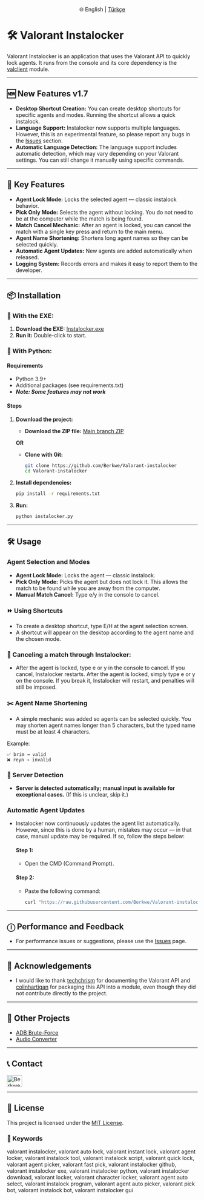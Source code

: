 <p align="center">
      🌐 English | <a href=https://github.com/Berkwe/Valorant-instalocker/blob/main/readme.tr.md>Türkçe</a>
</p>


# 🛠️ Valorant Instalocker

Valorant Instalocker is an application that uses the Valorant API to quickly lock agents. It runs from the console and its core dependency is the [valclient](https://github.com/colinhartigan/valclient.py) module.

---

## 🆕 New Features v1.7

* **Desktop Shortcut Creation:** You can create desktop shortcuts for specific agents and modes. Running the shortcut allows a quick instalock.
* **Language Support:** Instalocker now supports multiple languages. However, this is an experimental feature, so please report any bugs in the [Issues](https://github.com/Berkwe/Valorant-instalocker/issues) section.  
* **Automatic Language Detection:** The language support includes automatic detection, which may vary depending on your Valorant settings. You can still change it manually using specific commands.

---

## 🚀 Key Features

* **Agent Lock Mode:** Locks the selected agent — classic instalock behavior.
* **Pick Only Mode:** Selects the agent without locking. You do not need to be at the computer while the match is being found.
* **Match Cancel Mechanic:** After an agent is locked, you can cancel the match with a single key press and return to the main menu.
* **Agent Name Shortening:** Shortens long agent names so they can be selected quickly.
* **Automatic Agent Updates:** New agents are added automatically when released.
* **Logging System:** Records errors and makes it easy to report them to the developer.

---

## 📦 Installation

### 💾 With the EXE:

1. **Download the EXE:**
   [Instalocker.exe](https://github.com/Berkwe/Valorant-instalocker/releases/latest/download/Instalocker.exe)
2. **Run it:** Double-click to start.

### 🐍 With Python:

#### Requirements

* Python 3.9+
* Additional packages (see requirements.txt)
* ***Note: Some features may not work***

#### Steps

1. **Download the project:**

   * **Download the ZIP file:** [Main branch ZIP](https://github.com/Berkwe/Valorant-instalocker/archive/refs/heads/main.zip)

   **OR**

   * **Clone with Git:**

     ```bash
     git clone https://github.com/Berkwe/Valorant-instalocker
     cd Valorant-instalocker
     ```
2. **Install dependencies:**

   ```bash
   pip install -r requirements.txt
   ```
3. **Run:**

   ```bash
   python instalocker.py
   ```

---

## 🛠️ Usage

### Agent Selection and Modes

* **Agent Lock Mode:** Locks the agent — classic instalock.
* **Pick Only Mode:** Picks the agent but does not lock it. This allows the match to be found while you are away from the computer.
* **Manual Match Cancel:** Type e/y in the console to cancel.

### ⏩ Using Shortcuts

* To create a desktop shortcut, type E/H at the agent selection screen.
* A shortcut will appear on the desktop according to the agent name and the chosen mode.

### 🚫 Canceling a match through Instalocker:

* After the agent is locked, type e or y in the console to cancel. If you cancel, Instalocker restarts. After the agent is locked, simply type e or y on the console. If you break it, Instalocker will restart, and penalties will still be imposed.

### ✂️ Agent Name Shortening

* A simple mechanic was added so agents can be selected quickly. You may shorten agent names longer than 5 characters, but the typed name must be at least 4 characters.

Example:

```text
✅ brim → valid
❌ reyn → invalid
```

### 🔄 Server Detection

* **Server is detected automatically; manual input is available for exceptional cases.** (If this is unclear, skip it.)

### Automatic Agent Updates

* Instalocker now continuously updates the agent list automatically. However, since this is done by a human, mistakes may occur — in that case, manual update may be required. If so, follow the steps below:

  #### Step 1:

  * Open the CMD (Command Prompt).

  #### Step 2:

  * Paste the following command:

    ```bash
    curl "https://raw.githubusercontent.com/Berkwe/Valorant-instalocker/refs/heads/main/agents.json" > %LOCALAPPDATA%\VALORANT\agents.json
    ```

---

## ⓘ Performance and Feedback

* For performance issues or suggestions, please use the [Issues](https://github.com/Berkwe/Valorant-instalocker/issues) page.

---

## 🖤 Acknowledgements

* I would like to thank [techchrism](https://github.com/techchrism) for documenting the Valorant API and [colinhartigan](https://github.com/colinhartigan) for packaging this API into a module, even though they did not contribute directly to the project.
---

## 🌟 Other Projects

* [ADB Brute-Force](https://github.com/Berkwe/ADB-bruteforce)
* [Audio Converter](https://github.com/Berkwe/Audio-converter)

---

## 📞 Contact

<a href="https://discord.gg/Xagnh5aYSy" target="blank"><img align="center" src="https://raw.githubusercontent.com/rahuldkjain/github-profile-readme-generator/master/src/images/icons/Social/discord.svg" alt="Berkwe" height="30" width="40" /></a>

---

## 📝 License

This project is licensed under the [MIT License](https://github.com/Berkwe/Valorant-instalocker/blob/main/LICENSE).

### 🔑 Keywords
valorant instalocker, valorant auto lock, valorant instant lock, valorant agent locker, valorant instalock tool, valorant instalock script, valorant quick lock, valorant agent picker, valorant fast pick, valorant instalocker github, valorant instalocker exe, valorant instalocker python, valorant instalocker download, valorant locker, valorant character locker, valorant agent auto select, valorant instalock program, valorant agent auto picker, valorant pick bot, valorant instalock bot, valorant instalocker gui

